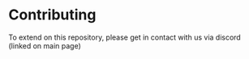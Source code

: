 # Contributing

To extend on this repository, please get in contact with us via discord (linked on main page)
